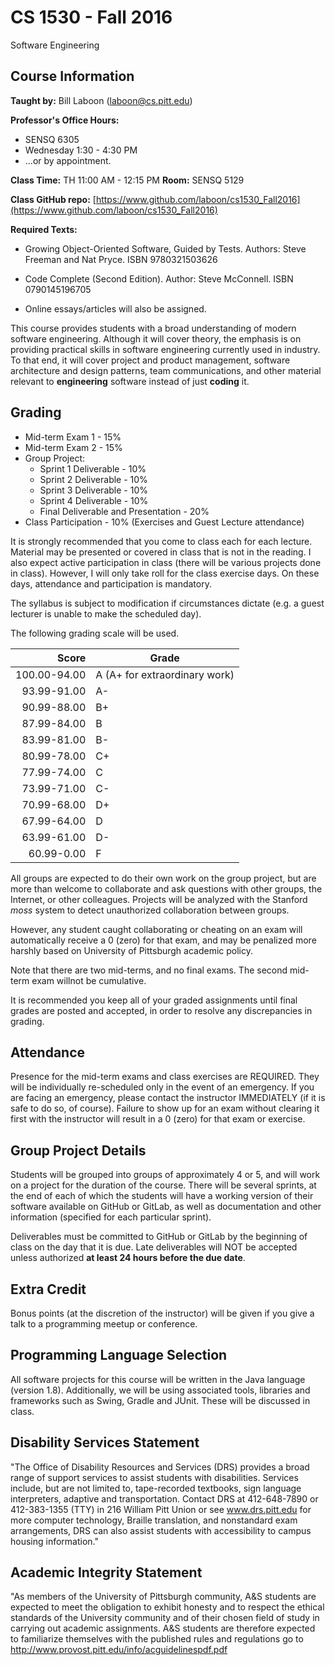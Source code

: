 # CS 1530 - Fall 2016
Software Engineering

## Course Information

**Taught by:** Bill Laboon ([laboon@cs.pitt.edu](mailto:laboon@cs.pitt.edu))  

**Professor's Office Hours:**

  * SENSQ 6305
  * Wednesday 1:30 - 4:30  PM
  * ...or by appointment.  

**Class Time:** TH 11:00 AM - 12:15 PM
**Room:** SENSQ 5129

**Class GitHub repo:** [https://www.github.com/laboon/cs1530_Fall2016](https://www.github.com/laboon/cs1530_Fall2016)  

**Required Texts:** 
  * Growing Object-Oriented Software, Guided by Tests.  Authors: Steve Freeman and Nat Pryce. ISBN 9780321503626

  * Code Complete (Second Edition). Author: Steve McConnell. ISBN 0790145196705

  * Online essays/articles will also be assigned.


This course provides students with a broad understanding of modern software engineering. Although it will cover theory, the emphasis is on providing practical skills in software engineering currently used in industry. To that end, it will cover project and product management, software architecture and design patterns, team communications, and other material relevant to __engineering__ software instead of just __coding__ it.

## Grading

  * Mid-term Exam 1 - 15%
  * Mid-term Exam 2 - 15%
  * Group Project:
    * Sprint 1 Deliverable - 10%
    * Sprint 2 Deliverable - 10% 
    * Sprint 3 Deliverable - 10%
    * Sprint 4 Deliverable - 10%
    * Final Deliverable and Presentation - 20%
  * Class Participation - 10% (Exercises and Guest Lecture attendance)

It is strongly recommended that you come to class each for each lecture.  Material may be presented or covered in class that is not in the reading.  I also expect active participation in class (there will be various projects done in class).  However,  I will only take roll for the class exercise days.  On these days, attendance and participation is mandatory.

The syllabus is subject to modification if circumstances dictate (e.g. a guest lecturer is unable to make the scheduled day).

The following grading scale will be used.

Score  | Grade
-----: | ------------------------------
100.00-94.00 | A (A+ for extraordinary work)
93.99-91.00  | A-
90.99-88.00  | B+
87.99-84.00  | B
83.99-81.00  | B-
80.99-78.00  | C+
77.99-74.00  | C
73.99-71.00  | C-
70.99-68.00  | D+
67.99-64.00  | D
63.99-61.00  | D-
60.99-0.00   | F

All groups are expected to do their own work on the group project, but are more than welcome to collaborate and ask questions with other groups, the Internet, or other colleagues.  Projects will be analyzed with the Stanford _moss_ system to detect unauthorized collaboration between groups.

However, any student caught collaborating or cheating on an exam will automatically receive a 0 (zero) for that exam, and may be penalized more harshly based on University of Pittsburgh academic policy.

Note that there are two mid-terms, and no final exams.  The second mid-term exam willnot be cumulative.

It is recommended you keep all of your graded assignments until final grades are posted and accepted, in order to resolve any discrepancies in grading.

## Attendance

Presence for the mid-term exams and class exercises are REQUIRED.  They will be individually re-scheduled only in the event of an emergency.  If you are facing an emergency, please contact the instructor IMMEDIATELY (if it is safe to do so, of course).  Failure to show up for an exam without clearing it first with the instructor will result in a 0 (zero) for that exam or exercise.

## Group Project Details

Students will be grouped into groups of approximately 4 or 5, and will work on a project for the duration of the course.  There will be several sprints, at the end of each of which the students will have a working version of their software available on GitHub or GitLab, as well as documentation and other information (specified for each particular sprint).

Deliverables must be committed to GitHub or GitLab by the beginning of class on the day that it is due.  Late deliverables will NOT be accepted unless authorized __at least 24 hours before the due date__.

## Extra Credit

Bonus points (at the discretion of the instructor) will be given if you give a talk to a programming meetup or conference.

## Programming Language Selection

All software projects for this course will be written in the Java language (version 1.8).  Additionally, we will be using associated tools, libraries and frameworks such as Swing, Gradle and JUnit.  These will be discussed in class.

## Disability Services Statement

"The Office of Disability Resources and
Services (DRS) provides a broad range of support services to assist
students with disabilities. Services include, but are not limited to,
tape-recorded textbooks, sign language interpreters, adaptive and
transportation. Contact DRS at 412-648-7890 or 412-383-1355 (TTY) in
216 William Pitt Union or see www.drs.pitt.edu for more computer
technology, Braille translation, and nonstandard exam arrangements,
DRS can also assist students with accessibility to campus housing
information."

## Academic Integrity Statement

"As members of the University of
Pittsburgh community, A&S students are expected to meet the obligation
to exhibit honesty and to respect the ethical standards of the
University community and of their chosen field of study in carrying
out academic assignments. A&S students are therefore expected to
familiarize themselves with the published rules and regulations go to
http://www.provost.pitt.edu/info/acguidelinespdf.pdf

